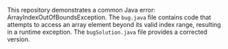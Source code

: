 This repository demonstrates a common Java error: ArrayIndexOutOfBoundsException.  The `bug.java` file contains code that attempts to access an array element beyond its valid index range, resulting in a runtime exception. The `bugSolution.java` file provides a corrected version.